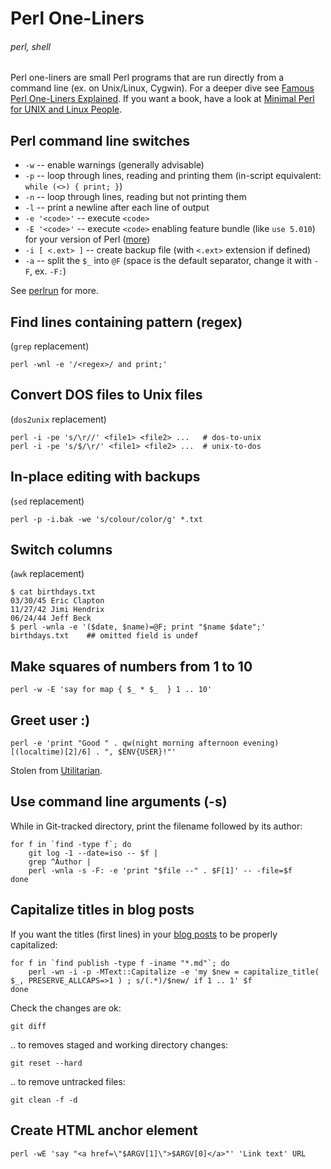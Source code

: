 # Perl One-Liners
###### perl, shell

Perl one-liners are small Perl programs that are run directly from a command line (ex. on Unix/Linux, Cygwin). For a deeper dive see [Famous Perl One-Liners Explained](http://www.catonmat.net/blog/perl-one-liners-explained-part-one/). If you want a book, have a look at [Minimal Perl for UNIX and Linux People](http://www.amazon.com/Minimal-Perl-UNIX-Linux-People/dp/1932394508/ref=sr_1_1?ie=UTF8&qid=1358096838&sr=8-1&keywords=minimal+perl+for+unix).


## Perl command line switches 

* `-w` -- enable warnings (generally advisable)
* `-p` -- loop through lines, reading and printing them (in-script equivalent: `while (<>) { print; }`)
* `-n` -- loop through lines, reading but not printing them
* `-l` -- print a newline after each line of output
* `-e '<code>'` -- execute `<code>`
* `-E '<code>'` -- execute `<code>` enabling feature bundle (like `use 5.010`) for your version of Perl ([more](http://perldoc.perl.org/feature.html#IMPLICIT-LOADING))
* `-i [ <.ext> ]` -- create backup file (with `<.ext>` extension if defined)
* `-a` -- split the `$_` into `@F` (space is the default separator, change it with `-F`, ex. `-F:`)

See [perlrun](http://perldoc.perl.org/perlrun.html) for more.

## Find lines containing pattern (regex)

(`grep` replacement)

    perl -wnl -e '/<regex>/ and print;'

## Convert DOS files to Unix files 

(`dos2unix` replacement)

    perl -i -pe 's/\r//' <file1> <file2> ...   # dos-to-unix
    perl -i -pe 's/$/\r/' <file1> <file2> ...  # unix-to-dos

## In-place editing with backups 

(`sed` replacement)

    perl -p -i.bak -we 's/colour/color/g' *.txt

## Switch columns

(`awk` replacement)

    $ cat birthdays.txt
    03/30/45 Eric Clapton
    11/27/42 Jimi Hendrix
    06/24/44 Jeff Beck
    $ perl -wnla -e '($date, $name)=@F; print "$name $date";' birthdays.txt    ## omitted field is undef

## Make squares of numbers from 1 to 10

    perl -w -E 'say for map { $_ * $_  } 1 .. 10'


## Greet user :)

    perl -e 'print "Good " . qw(night morning afternoon evening)[(localtime)[2]/6] . ", $ENV{USER}!"'
    
Stolen from [Utilitarian](http://perlmonks.org/?node_id=681898).

## Use command line arguments (-s)

While in Git-tracked directory, print the filename followed by its author:

    for f in `find -type f`; do 
        git log -1 --date=iso -- $f |
        grep ^Author |
        perl -wnla -s -F: -e 'print "$file --" . $F[1]' -- -file=$f
    done

## Capitalize titles in blog posts

If you want the titles (first lines) in your [blog posts](https://github.com/jreisinger/blog/tree/master/publish) to be properly capitalized:

    for f in `find publish -type f -iname "*.md"`; do
        perl -wn -i -p -MText::Capitalize -e 'my $new = capitalize_title( $_, PRESERVE_ALLCAPS=>1 ) ; s/(.*)/$new/ if 1 .. 1' $f
    done

Check the changes are ok:

    git diff
    
.. to removes staged and working directory changes:

    git reset --hard

.. to remove untracked files:

    git clean -f -d

## Create HTML anchor element

    perl -wE 'say "<a href=\"$ARGV[1]\">$ARGV[0]</a>"' 'Link text' URL
